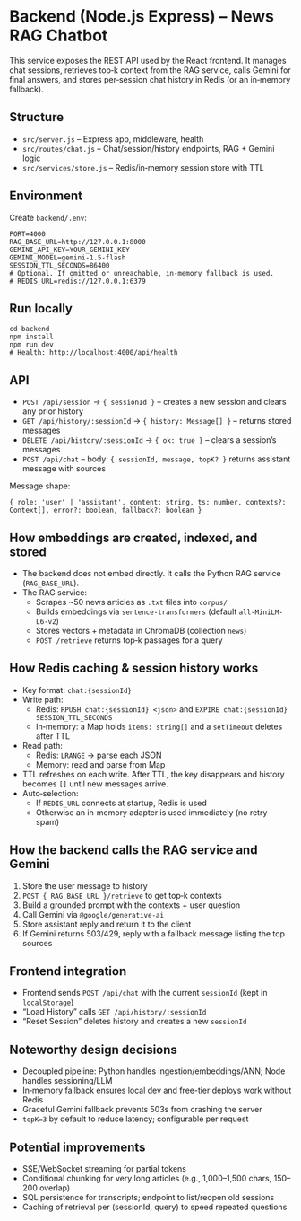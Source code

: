 # Backend (Node.js Express) – News RAG Chatbot

This service exposes the REST API used by the React frontend. It manages chat sessions, retrieves top‑k context from the RAG service, calls Gemini for final answers, and stores per‑session chat history in Redis (or an in‑memory fallback).

## Structure

- `src/server.js` – Express app, middleware, health
- `src/routes/chat.js` – Chat/session/history endpoints, RAG + Gemini logic
- `src/services/store.js` – Redis/in‑memory session store with TTL

## Environment

Create `backend/.env`:
```
PORT=4000
RAG_BASE_URL=http://127.0.0.1:8000
GEMINI_API_KEY=YOUR_GEMINI_KEY
GEMINI_MODEL=gemini-1.5-flash
SESSION_TTL_SECONDS=86400
# Optional. If omitted or unreachable, in‑memory fallback is used.
# REDIS_URL=redis://127.0.0.1:6379
```

## Run locally
```
cd backend
npm install
npm run dev
# Health: http://localhost:4000/api/health
```

## API

- `POST /api/session` → `{ sessionId }` – creates a new session and clears any prior history
- `GET /api/history/:sessionId` → `{ history: Message[] }` – returns stored messages
- `DELETE /api/history/:sessionId` → `{ ok: true }` – clears a session’s messages
- `POST /api/chat` – body: `{ sessionId, message, topK? }` returns assistant message with sources

Message shape:
```
{ role: 'user' | 'assistant', content: string, ts: number, contexts?: Context[], error?: boolean, fallback?: boolean }
```

## How embeddings are created, indexed, and stored
- The backend does not embed directly. It calls the Python RAG service (`RAG_BASE_URL`).
- The RAG service:
  - Scrapes ~50 news articles as `.txt` files into `corpus/`
  - Builds embeddings via `sentence-transformers` (default `all-MiniLM-L6-v2`)
  - Stores vectors + metadata in ChromaDB (collection `news`)
  - `POST /retrieve` returns top‑k passages for a query

## How Redis caching & session history works
- Key format: `chat:{sessionId}`
- Write path:
  - Redis: `RPUSH chat:{sessionId} <json>` and `EXPIRE chat:{sessionId} SESSION_TTL_SECONDS`
  - In‑memory: a Map holds `items: string[]` and a `setTimeout` deletes after TTL
- Read path:
  - Redis: `LRANGE` → parse each JSON
  - Memory: read and parse from Map
- TTL refreshes on each write. After TTL, the key disappears and history becomes `[]` until new messages arrive.
- Auto‑selection:
  - If `REDIS_URL` connects at startup, Redis is used
  - Otherwise an in‑memory adapter is used immediately (no retry spam)

## How the backend calls the RAG service and Gemini
1. Store the user message to history
2. `POST { RAG_BASE_URL }/retrieve` to get top‑k contexts
3. Build a grounded prompt with the contexts + user question
4. Call Gemini via `@google/generative-ai`
5. Store assistant reply and return it to the client
6. If Gemini returns 503/429, reply with a fallback message listing the top sources

## Frontend integration
- Frontend sends `POST /api/chat` with the current `sessionId` (kept in `localStorage`)
- “Load History” calls `GET /api/history/:sessionId`
- “Reset Session” deletes history and creates a new `sessionId`

## Noteworthy design decisions
- Decoupled pipeline: Python handles ingestion/embeddings/ANN; Node handles sessioning/LLM
- In‑memory fallback ensures local dev and free-tier deploys work without Redis
- Graceful Gemini fallback prevents 503s from crashing the server
- `topK=3` by default to reduce latency; configurable per request

## Potential improvements
- SSE/WebSocket streaming for partial tokens
- Conditional chunking for very long articles (e.g., 1,000–1,500 chars, 150–200 overlap)
- SQL persistence for transcripts; endpoint to list/reopen old sessions
- Caching of retrieval per (sessionId, query) to speed repeated questions

